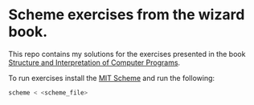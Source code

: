 # Scheme exercises from the wizard book.
This repo contains my solutions for the exercises presented in the book [Structure and Interpretation of Computer Programs](https://web.mit.edu/alexmv/6.037/sicp.pdf).

To run exercises install the [MIT Scheme](https://www.gnu.org/software/mit-scheme/) and run the following:
```bash
scheme < <scheme_file>
```
